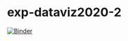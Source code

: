 # exp-dataviz2020-2

[![Binder](https://mybinder.org/badge_logo.svg)](https://mybinder.org/v2/gh/matheusmota/exp-dataviz2020-2/HEAD)
